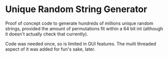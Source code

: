 # Unique Random String Generator

Proof of concept code to generate hundreds of millions unique random strings, provided the amount of permutations fit within a 64 bit int (although it doesn't actually check that currently).

Code was needed once, so is limited in GUI features. The multi threaded aspect of it was added for fun's sake, later.

